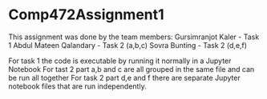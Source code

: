 # Comp472Assignment1

This assignment was done by the team members:
Gursimranjot Kaler - Task 1
Abdul Mateen Qalandary - Task 2 (a,b,c)
Sovra Bunting - Task 2 (d,e,f)

For task 1 the code is executable by running it normally in a Jupyter Notebook
For tast 2 part a,b and c are all grouped in the same file and can be run all together
For task 2 part d,e and f there are separate Jupyter notebook files that are run independently.

